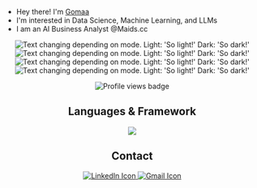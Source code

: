 - Hey there! I'm [Gomaa](https://www.linkedin.com/in/mohamed-gomaa-1a8540287/)
- I'm interested in Data Science, Machine Learning, and LLMs
- I am an AI Business Analyst @Maids.cc

<div align='center'>
  <picture>
    <source media="(prefers-color-scheme: dark)"
      srcset="http://github-profile-summary-cards.vercel.app/api/cards/profile-details?username=mogomaa79&theme=github_dark">
    <img alt="Text changing depending on mode. Light: 'So light!' Dark: 'So dark!'"
      src="http://github-profile-summary-cards.vercel.app/api/cards/profile-details?username=mogomaa79&theme=nord_bright">
  </picture>

  <picture>
    <source media="(prefers-color-scheme: dark)"
      srcset="http://github-profile-summary-cards.vercel.app/api/cards/stats?username=mogomaa79&theme=github_dark">
    <img alt="Text changing depending on mode. Light: 'So light!' Dark: 'So dark!'"
      src="http://github-profile-summary-cards.vercel.app/api/cards/stats?username=mogomaa79&theme=nord_bright">
  </picture>

  <picture>
    <source media="(prefers-color-scheme: dark)"
      srcset="http://github-profile-summary-cards.vercel.app/api/cards/productive-time?username=mogomaa79&theme=github_dark&utcOffset=8">
    <img alt="Text changing depending on mode. Light: 'So light!' Dark: 'So dark!'"
      src="http://github-profile-summary-cards.vercel.app/api/cards/productive-time?username=mogomaa79&theme=nord_bright&utcOffset=8">
  </picture>
  </br>
  <picture>
    <source media="(prefers-color-schema: dark)"
      srcset="https://github-readme-stats.vercel.app/api/top-langs/?username=mogomaa79&layout=compact&theme=github_dark&utcOffset=8">
    <img alt="Text changing depending on mode. Light: 'So light!' Dark: 'So dark!'"
      src="https://github-readme-stats.vercel.app/api/top-langs/?username=mogomaa79&layout=compact&theme=github_dark&utcOffset=8">
  </picture>
  </br>
  <p align="center">
    <img src="https://komarev.com/ghpvc/?username=mogomaa79&label=Profile%20views&color=999999&style=flat" alt="Profile views badge" />
  </p>
</div>

<div align='center'>
  <h2> Languages & Framework </h2>
  <a href="https://skillicons.dev/">
    <img src="https://skillicons.dev/icons?i=py,sklearn,pytorch,tensorflow,flask,django,aws,docker,mysql,postgresql,sqlite,vscode,github,linux,bash" />
  </a>
</div>

<div align='center'>
  <h2> Contact </h2>
  <a href="https://www.linkedin.com/in/mohamed-gomaa-1a8540287/">
    <img src="https://skillicons.dev/icons?i=linkedin" alt="LinkedIn Icon" />
  </a>
  <a href="mailto:m.gomaa.abd@gmail.com">
    <img src="https://skillicons.dev/icons?i=gmail" alt="Gmail Icon" />
  </a>
</div>
